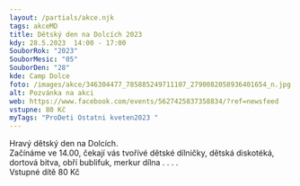 ```yaml
---
layout: /partials/akce.njk
tags: akceMD
title: Dětský den na Dolcích 2023
kdy: 28.5.2023  14:00 - 17:00
SouborRok: "2023"
SouborMesic: "05"
SouborDen: "28"
kde: Camp Dolce
foto: /images/akce/346304477_785885249711107_2790082058936401654_n.jpg
alt: Pozvánka na akci
web: https://www.facebook.com/events/5627425837358834/?ref=newsfeed
vstupne: 80 Kč
myTags: "ProDeti Ostatni kveten2023 "
---
```

<!--StartFragment-->

Hravý dětský den na Dolcích.\
Začínáme ve 14.00, čekají vás tvořívé dětské dílničky, dětská diskotéká, dortová bitva, obří bublifuk, merkur dílna . . . .\
Vstupné dítě 80 Kč

<!--EndFragment-->